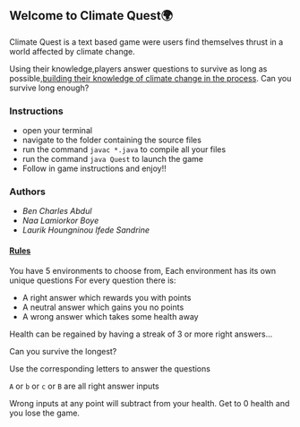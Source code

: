 ## Welcome to Climate Quest🌍
<p>
Climate Quest is a text based game were users
find themselves thrust in a world affected by climate
change.
</p>
<p>Using their knowledge,players answer questions to survive
as long as possible,<u>building their knowledge of climate change in the 
process</u>.
Can you survive long enough?</p>

### Instructions
- open your terminal
- navigate to the folder containing the source files
- run the command
`javac *.java`
to compile all your files
- run the command `java Quest` to launch the game
- Follow in game instructions and enjoy!!


### Authors
- _Ben Charles Abdul_
- _Naa Lamiorkor Boye_
- _Laurik Houngninou Ifede Sandrine_

#### <u>Rules</u>
You have 5 environments to choose from,
Each environment has its own unique questions
For every question there is:
- A right answer which rewards you with points
- A neutral answer which gains you no points
- A wrong answer which takes some health away

Health can be regained by having a streak of 3 or more right answers...

Can you survive the longest?

Use the corresponding letters to answer the questions

`A` or `b` or `c` or `B` are all right answer inputs
                
Wrong inputs at any point will subtract from your health. Get to 0 health and you lose the game.
